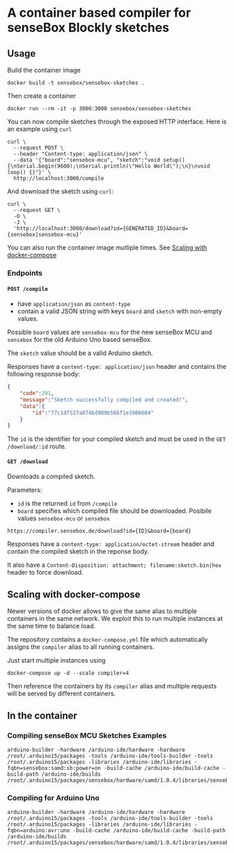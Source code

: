 # A container based compiler for senseBox Blockly sketches

## Usage

Build the container image

    docker build -t sensebox/sensebox-sketches .

Then create a container

    docker run --rm -it -p 3000:3000 sensebox/sensebox-sketches

You can now compile sketches through the exposed HTTP interface. Here is an example using `curl`

    curl \
      --request POST \
      --header "Content-type: application/json" \
      --data '{"board":"sensebox-mcu", "sketch":"void setup() {\nSerial.begin(9600);\nSerial.println(\"Hello World\");\n}\nvoid loop() {}"}' \
      http://localhost:3000/compile

And download the sketch using `curl`:

    curl \
      --request GET \
      -O \
      -J \
      'http://localhost:3000/download?id={GENERATED_ID}&board={sensebox|sensebox-mcu}'

You can also run the container image mutliple times. See [Scaling with docker-compose](#scaling-with-docker-compose)

### Endpoints

#### `POST /compile`
- have `application/json` as `content-type`
- contain a valid JSON string with keys `board` and `sketch` with non-empty values.

Possible `board` values are `sensebox-mcu` for the new senseBox MCU and `sensebox` for the old Arduino Uno based senseBox.

The `sketch` value should be a valid Arduino sketch.

Responses have a `content-type: application/json` header and contains the following response body:
```json
{
    "code":201,
    "message":"Sketch successfully compiled and created!",
    "data":{
        "id":"77c1df527a874bd909b56bf1e3906604"
    }
}
```

The `id` is the identifier for your compiled sketch and must be used in the `GET /download/:id` route.

#### `GET /download`
Downloads a compiled sketch.

Parameters:
- `id` is the returned `id` from `/compile`
- `board` specifies which compiled file should be downloaded. Posibile values `sensebox-mcu` or `sensebox`

```
https://compiler.sensebox.de/download?id={ID}&board={board}
```

Responses have a `content-type: application/octet-stream` header and contain the compiled sketch in the reponse body.

It also have a `Content-Disposition: attachment; filename:sketch.bin|hex` header to force download.

## Scaling with docker-compose

Newer versions of docker allows to give the same alias to multiple containers in the same network. We exploit this to run multiple instances at the same time to balance load.

The repository contains a `docker-compose.yml` file which automatically assigns the `compiler` alias to all running containers.

Just start multiple instances using

    docker-compose up -d --scale compiler=4

Then reference the containers by its `compiler` alias and multiple requests will be served by different containers.

## In the container

### Compiling senseBox MCU Sketches Examples

    arduino-builder -hardware /arduino-ide/hardware -hardware /root/.arduino15/packages -tools /arduino-ide/tools-builder -tools /root/.arduino15/packages -libraries /arduino-ide/libraries -fqbn=sensebox:samd:sb:power=on -build-cache /arduino-ide/build-cache -build-path /arduino-ide/builds /root/.arduino15/packages/sensebox/hardware/samd/1.0.4/libraries/senseBox/examples/Blink/Blink.ino

### Compiling for Arduino Uno

    arduino-builder -hardware /arduino-ide/hardware -hardware /root/.arduino15/packages -tools /arduino-ide/tools-builder -tools /root/.arduino15/packages -libraries /arduino-ide/libraries -fqbn=arduino:avr:uno -build-cache /arduino-ide/build-cache -build-path /arduino-ide/builds /root/.arduino15/packages/sensebox/hardware/samd/1.0.4/libraries/senseBox/examples/Blink/Blink.ino
